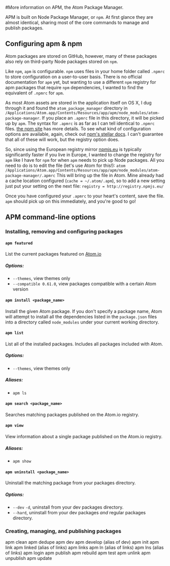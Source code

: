 #More information on APM, the Atom Package Manager.

APM is built on Node Package Manager, or `npm`. At first glance they are almost
identical, sharing most of the core commands to manage and publish packages.

## Configuring apm & npm
Atom packages are stored on GitHub, however, many of these packages also rely
on third-party Node packages stored on `npm`.

Like `npm`, `apm` is configurable. `npm` uses files in your home folder
called `.npmrc` to store configuration on a user-to-user basis. There is no
official documentation for `apm` yet, but wanting to use a different `npm`
registry for apm packages that require `npm` dependencies, I wanted to find
the equivalent of `.npmrc` for `apm`.

As most Atom assets are stored in the application itself on OS X, I dug through
it and found the `atom_package_manager` directory in
`/Applications/Atom.app/Contents/Resources/app/apm/node_modules/atom-package-manager`.
If you place an `.apmrc` file in this directory, it will be picked up by `apm`.
The syntax for `.apmrc` is as far as I can tell identical to `.npmrc` files.
[the npm site](https://www.npmjs.org/doc/files/npmrc.html) has more details.
To see what kind of configuration options are available, again, check out
[npm's stellar docs](https://www.npmjs.org/doc/misc/npm-config.html).
I can't guarantee that all of these will work, but the registry option does.

So, since using the European registry mirror [npmjs.eu]() is typically
significantly faster if you live in Europe, I wanted to change the registry for
`apm` like I have for `npm` for when `apm` needs to pick up Node packages. All
you need to do is to edit the file (let's use Atom for this!):
`atom /Applications/Atom.app/Contents/Resources/app/apm/node_modules/atom-package-manager/.apmrc`
This will bring up the file in Atom. Mine already had a cache location
configured (`cache = ~/.atom/.apm`), so to add a new setting just put your
setting on the next file: `registry = http://registry.npmjs.eu/`

Once you have configured your `.apmrc` to your heart's content, save the file.
`apm` should pick up on this immediately, and you're good to go!

## APM command-line options

### Installing, removing and configuring packages
#### `apm featured`
List the current packages featured on [Atom.io]()
##### Options:
- `--themes`, view themes only
- `--compatible 0.61.0`, view packages compatible with a certain Atom version

#### `apm install <package_name>`
Install the given Atom package. If you don't specify a package name, Atom will
attempt to install all the dependencies listed in the `package.json` files
into a directory called `node_modules` under your current working directory.

#### `apm list`
List all of the installed packages. Includes all packages included with Atom.
##### Options:
- `--themes`, view themes only
##### Aliases:
- `apm ls`

#### `apm search <package_name>`
Searches matching packages published on the Atom.io registry.

#### `apm view`
View information about a single package published on the Atom.io registry.

##### Aliases:
- `apm show`

#### `apm uninstall <package_name>`
Uninstall the matching package from your packages directory.
##### Options:
- `--dev` `-d`, uninstall from your dev packages directory.
- `--hard`, uninstall from your dev packages *and* regular packages directory.

### Creating, managing, and publishing packages
apm clean
apm dedupe
apm dev
apm develop (alias of dev)
apm init
apm link
apm linked (alias of links)
apm links
apm ln (alias of links)
apm lns (alias of links)
apm login
apm publish
apm rebuild
apm test
apm unlink
apm unpublish
apm update
